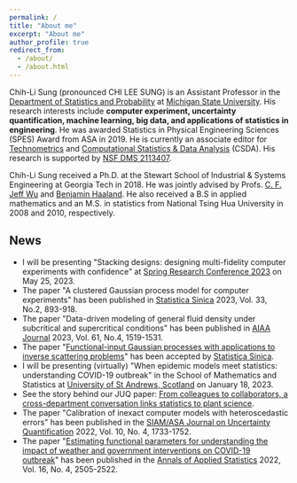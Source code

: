 ```yaml
---
permalink: /
title: "About me"
excerpt: "About me"
author_profile: true
redirect_from: 
  - /about/
  - /about.html
---
```

Chih-Li Sung (pronounced CHI LEE SUNG) is an Assistant Professor in the [Department of Statistics and Probability](https://stt.natsci.msu.edu/) at [Michigan State University](https://msu.edu/). His research interests include **computer experiment, uncertainty quantification, machine learning, big data, and applications of statistics in engineering**. He was awarded Statistics in Physical Engineering Sciences (SPES) Award from ASA in 2019. He is currently an associate editor for [Technometrics](https://www.tandfonline.com/toc/utch20/current) and [Computational Statistics & Data Analysis](https://www.sciencedirect.com/journal/computational-statistics-and-data-analysis) (CSDA). His research is supported by [NSF DMS 2113407](https://www.nsf.gov/awardsearch/showAward?AWD_ID=2113407&HistoricalAwards=false).

Chih-Li Sung received a Ph.D. at the Stewart School of Industrial & Systems Engineering at Georgia Tech in 2018. He was jointly advised by Profs. [C. F. Jeff Wu](https://www2.isye.gatech.edu/~jeffwu/) and [Benjamin Haaland](https://medicine.utah.edu/faculty/mddetail/u6012617). He also received a B.S in applied mathematics and an M.S. in statistics from National Tsing Hua University in 2008 and 2010, respectively. 

News 
------
* I will be presenting "Stacking designs: designing multi-fidelity computer experiments with confidence" at [Spring Research Conference 2023](https://sites.google.com/view/src2023/home) on May 25, 2023. 
* The paper "A clustered Gaussian process model for computer experiments" has been published in [Statistica Sinica](https://www3.stat.sinica.edu.tw/statistica/J33N2/J33N214/J33N214.html) 2023, Vol. 33, No.2, 893-918.
* The paper "Data-driven modeling of general fluid density under subcritical and supercritical conditions" has been published in [AIAA Journal](https://arc.aiaa.org/doi/10.2514/1.J062336) 2023, Vol. 61, No.4, 1519-1531.
* The paper "[Functional-input Gaussian processes with applications to inverse scattering problems](https://arxiv.org/abs/2201.01682)" has been accepted by [Statistica Sinica](https://www3.stat.sinica.edu.tw/ss_newpaper/SS-2022-0180_na.pdf). 
* I will be presenting (virtually) "When epidemic models meet statistics: understanding COVID-19 outbreak" in the School of Mathematics and Statistics at [University of St Andrews, Scotland](https://www.st-andrews.ac.uk/mathematics-statistics/) on January 18, 2023. 
* See the story behind our JUQ paper: [From colleagues to collaborators, a cross-department conversation links statistics to plant science](https://prl.natsci.msu.edu/news-events/news/from-colleagues-to-collaborators-a-cross-department-conversation-links-statistics-to-plant-science/).
* The paper "Calibration of inexact computer models with heteroscedastic errors" 
has been published in the [SIAM/ASA Journal on Uncertainty Quantification](https://epubs.siam.org/doi/10.1137/21M1417946) 2022, Vol. 10, No. 4, 1733-1752.
* The paper "[Estimating functional parameters for understanding the impact of weather and government interventions on COVID-19 outbreak](https://chihli.github.io/files/2022aoas.pdf)" 
has been published in the [Annals of Applied Statistics](https://urldefense.com/v3/__http://dx.doi.org/10.1214/22-AOAS1601__;!!HXCxUKc!2Ay_hnUuv6ahb2x2a9xp8WQ4osvkmWeI6DfWZqbS-hEvSPpEpmfLvVppy-sQxF9eYj78cPRaRR3R_A$) 2022, Vol. 16, No. 4, 2505-2522.

